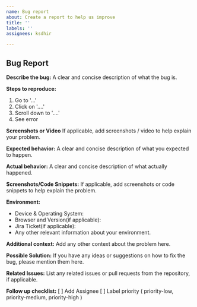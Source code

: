 ```yaml
---
name: Bug report
about: Create a report to help us improve
title: ''
labels: ''
assignees: ksdhir

---
```


## Bug Report

**Describe the bug:**
A clear and concise description of what the bug is.

**Steps to reproduce:**
1. Go to '...'
2. Click on '....'
3. Scroll down to '....'
4. See error

**Screenshots or Video**
If applicable, add screenshots / video to help explain your problem.

**Expected behavior:**
A clear and concise description of what you expected to happen.

**Actual behavior:**
A clear and concise description of what actually happened.

**Screenshots/Code Snippets:**
If applicable, add screenshots or code snippets to help explain the problem.

**Environment:**
- Device & Operating System:
- Browser and Version(if applicable):
- Jira Ticket(if applicable):
- Any other relevant information about your environment.

**Additional context:**
Add any other context about the problem here.

**Possible Solution:**
If you have any ideas or suggestions on how to fix the bug, please mention them here.

**Related Issues:**
List any related issues or pull requests from the repository, if applicable.

**Follow up checklist:**
[ ] Add Assignee
[ ] Label priority ( priority-low, priority-medium, priority-high )
